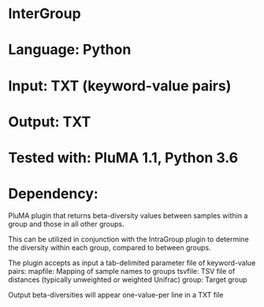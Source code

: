# InterGroup
# Language: Python
# Input: TXT (keyword-value pairs)
# Output: TXT
# Tested with: PluMA 1.1, Python 3.6
# Dependency:

PluMA plugin that returns beta-diversity values between samples within a group
and those in all other groups.

This can be utilized in conjunction with the IntraGroup plugin
to determine the diversity within each group, compared to between groups.

The plugin accepts as input a tab-delimited parameter file of keyword-value
pairs:
mapfile: Mapping of sample names to groups
tsvfile: TSV file of distances (typically unweighted or weighted Unifrac)
group: Target group

Output beta-diversities will appear one-value-per line in a TXT file
